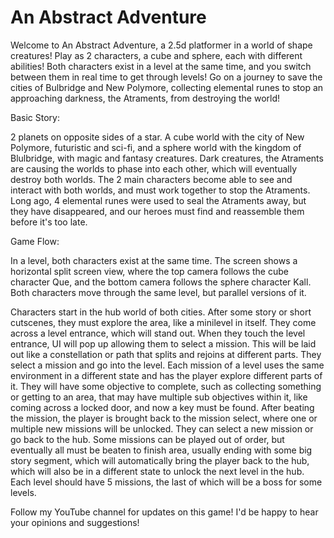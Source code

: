 # An Abstract Adventure

Welcome to An Abstract Adventure, a 2.5d platformer in a world of shape creatures! Play as 2 characters, a cube and sphere, each with different abilities! Both characters exist in a level at the same time, and you switch between them in real time to get through levels! Go on a journey to save the cities of Bulbridge and New Polymore, collecting elemental runes to stop an approaching darkness, the Atraments, from destroying the world!


Basic Story:

2 planets on opposite sides of a star. A cube world with the city of New Polymore, futuristic and sci-fi, and a sphere world with the kingdom of Blulbridge, with magic and fantasy creatures. Dark creatures, the Atraments are causing the worlds to phase into each other, which will eventually destroy both worlds. The 2 main characters become able to see and interact with both worlds, and must work together to stop the Atraments. Long ago, 4 elemental runes were used to seal the Atraments away, but they have disappeared, and our heroes must find and reassemble them before it's too late.

Game Flow:

In a level, both characters exist at the same time. The screen shows a horizontal split screen view, where the top camera follows the cube character Que, and the bottom camera follows the sphere character Kall. Both characters move through the same level, but parallel versions of it.

Characters start in the hub world of both cities. After some story or short cutscenes, they must explore the area, like a minilevel in itself. They come across a level entrance, which will stand out. When they touch the level entrance, UI will pop up allowing them to select a mission. This will be laid out like a constellation or path that splits and rejoins at different parts. They select a mission and go into the level. Each mission of a level uses the same environment in a different state and has the player explore different parts of it. They will have some objective to complete, such as collecting something or getting to an area, that may have multiple sub objectives within it, like coming across a locked door, and now a key must be found. After beating the mission, the player is brought back to the mission select, where one or multiple new missions will be unlocked. They can select a new mission or go back to the hub. Some missions can be played out of order, but eventually all must be beaten to finish area, usually ending with some big story segment, which will automatically bring the player back to the hub, which will also be in a different state to unlock the next level in the hub. Each level should have 5 missions, the last of which will be a boss for some levels.


Follow my YouTube channel for updates on this game! I'd be happy to hear your opinions and suggestions!
